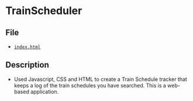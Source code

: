 # TrainScheduler

## File

* [`index.html`](TrainScheduler/index.html)

## Description

* Used Javascript, CSS and HTML to create a Train Schedule tracker that keeps a log of the train schedules you have searched. This is a web-based application.